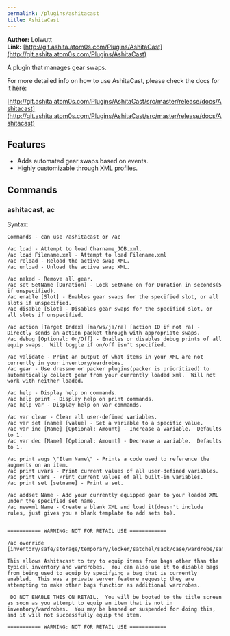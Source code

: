 ```yaml
---
permalink: /plugins/ashitacast
title: AshitaCast
---
```


**Author:** Lolwutt<br/>
**Link:** [http://git.ashita.atom0s.com/Plugins/AshitaCast](http://git.ashita.atom0s.com/Plugins/AshitaCast)

A plugin that manages gear swaps.

For more detailed info on how to use AshitaCast, please check the docs for it here:

[http://git.ashita.atom0s.com/Plugins/AshitaCast/src/master/release/docs/Ashitacast](http://git.ashita.atom0s.com/Plugins/AshitaCast/src/master/release/docs/Ashitacast)

## Features

  * Adds automated gear swaps based on events.
  * Highly customizable through XML profiles.

## Commands

### ashitacast, ac
Syntax:
```
Commands - can use /ashitacast or /ac

/ac load - Attempt to load Charname_JOB.xml.
/ac load Filename.xml - Attempt to load Filename.xml
/ac reload - Reload the active swap XML.
/ac unload - Unload the active swap XML.

/ac naked - Remove all gear.
/ac set SetName [Duration] - Lock SetName on for Duration in seconds(5 if unspecified).
/ac enable [Slot] - Enables gear swaps for the specified slot, or all slots if unspecified.
/ac disable [Slot] - Disables gear swaps for the specified slot, or all slots if unspecified.

/ac action [Target Index] [ma/ws/ja/ra] [action ID if not ra] - Directly sends an action packet through with appropriate swaps.
/ac debug [Optional: On/Off] - Enables or disables debug prints of all equip swaps.  Will toggle if on/off isn't specified.

/ac validate - Print an output of what items in your XML are not currently in your inventory/wardrobes.
/ac gear - Use dressme or packer plugins(packer is prioritized) to automatically collect gear from your currently loaded xml.  Will not work with neither loaded.

/ac help - Display help on commands.
/ac help print - Display help on print commands.
/ac help var - Display help on var commands.

/ac var clear - Clear all user-defined variables.
/ac var set [name] [value] - Set a variable to a specific value.
/ac var inc [Name] [Optional: Amount] - Increase a variable.  Defaults to 1.
/ac var dec [Name] [Optional: Amount] - Decrease a variable.  Defaults to 1.

/ac print augs \"Item Name\" - Prints a code used to reference the augments on an item.
/ac print uvars - Print current values of all user-defined variables.
/ac print vars - Print current values of all built-in variables.
/ac print set [setname] - Print a set.

/ac addset Name - Add your currently equipped gear to your loaded XML under the specified set name.
/ac newxml Name - Create a blank XML and load it(doesn't include rules, just gives you a blank template to add sets to).


=========== WARNING: NOT FOR RETAIL USE ============

/ac override [inventory/safe/storage/temporary/locker/satchel/sack/case/wardrobe/safe2/wardrobe2/wardrobe3/wardrobe4]

This allows Ashitacast to try to equip items from bags other than the typical inventory and wardrobes.  You can also use it to disable bags from being used to equip by specifying a bag that is currently enabled.  This was a private server feature request; they are attempting to make other bags function as additional wardrobes.

 DO NOT ENABLE THIS ON RETAIL.  You will be booted to the title screen as soon as you attempt to equip an item that is not in inventory/wardrobes.  You may be banned or suspended for doing this, and it will not successfully equip the item.
 
=========== WARNING: NOT FOR RETAIL USE ============
```